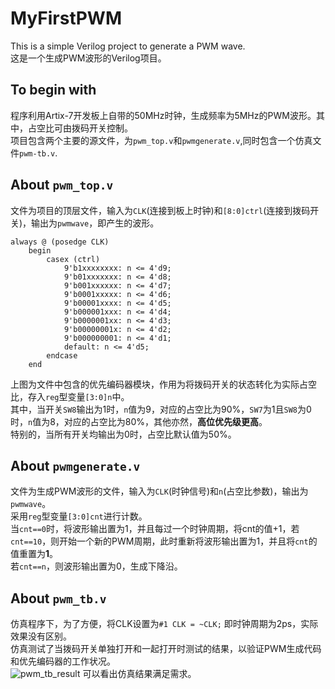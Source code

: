 # MyFirstPWM
This is a simple Verilog project to generate a PWM wave.  
这是一个生成PWM波形的Verilog项目。
## To begin with
程序利用Artix-7开发板上自带的50MHz时钟，生成频率为5MHz的PWM波形。其中，占空比可由拨码开关控制。  
项目包含两个主要的源文件，为`pwm_top.v`和`pwmgenerate.v`,同时包含一个仿真文件`pwm-tb.v`.
## About `pwm_top.v`
文件为项目的顶层文件，输入为`CLK`(连接到板上时钟)和`[8:0]ctrl`(连接到拨码开关)，输出为`pwmwave`，即产生的波形。  
```
always @ (posedge CLK)
    begin
        casex (ctrl)
            9'b1xxxxxxxx: n <= 4'd9;
            9'b01xxxxxxx: n <= 4'd8;
            9'b001xxxxxx: n <= 4'd7;
            9'b0001xxxxx: n <= 4'd6;
            9'b00001xxxx: n <= 4'd5;
            9'b000001xxx: n <= 4'd4;
            9'b0000001xx: n <= 4'd3;
            9'b00000001x: n <= 4'd2;
            9'b000000001: n <= 4'd1;
            default: n <= 4'd5;
        endcase
    end
```
上图为文件中包含的优先编码器模块，作用为将拨码开关的状态转化为实际占空比，存入`reg`型变量`[3:0]n`中。  
其中，当开关`SW8`输出为1时，`n`值为9，对应的占空比为90%，`SW7`为1且`SW8`为0时，`n`值为8，对应的占空比为80%，其他亦然，**高位优先级更高**。  
特别的，当所有开关均输出为0时，占空比默认值为50%。
## About `pwmgenerate.v`
文件为生成PWM波形的文件，输入为`CLK`(时钟信号)和`n`(占空比参数)，输出为`pwmwave`。  
采用`reg`型变量`[3:0]cnt`进行计数。  
当`cnt==0`时，将波形输出置为1，并且每过一个时钟周期，将cnt的值+1，若`cnt==10`，则开始一个新的PWM周期，此时重新将波形输出置为1，并且将`cnt`的值重置为**1**。  
若`cnt==n`，则波形输出置为0，生成下降沿。
## About `pwm_tb.v`
仿真程序下，为了方便，将CLK设置为`#1 CLK = ~CLK;` 即时钟周期为2ps，实际效果没有区别。  
仿真测试了当拨码开关单独打开和一起打开时测试的结果，以验证PWM生成代码和优先编码器的工作状况。  
![pwm_tb_result](http://www.in-flame-team.com/pwm_tb_result.png)
可以看出仿真结果满足需求。
